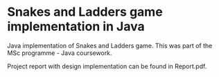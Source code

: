 # Snakes and Ladders game implementation in Java

Java implementation of Snakes and Ladders game.
This was part of the MSc programme - Java coursework.

Project report with design implementation can be found in Report.pdf. 
